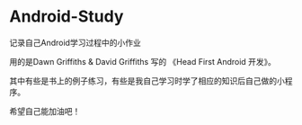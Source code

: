 ﻿# Android-Study
记录自己Android学习过程中的小作业

用的是Dawn Griffiths & David Griffiths 写的 《Head First Android 开发》。

其中有些是书上的例子练习，有些是我自己学习时学了相应的知识后自己做的小程序。

希望自己能加油吧！